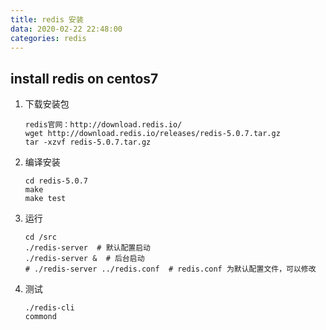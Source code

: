 ```yaml
---
title: redis 安装
data: 2020-02-22 22:48:00
categories: redis
---
```


## install redis on centos7

1.  下载安装包
    ```
    redis官网：http://download.redis.io/
    wget http://download.redis.io/releases/redis-5.0.7.tar.gz
    tar -xzvf redis-5.0.7.tar.gz
    ```
2.  编译安装
    ```
    cd redis-5.0.7
    make
    make test
    ```

3.  运行
    ```
    cd /src
    ./redis-server  # 默认配置启动
    ./redis-server &  # 后台启动
    # ./redis-server ../redis.conf  # redis.conf 为默认配置文件，可以修改
    ```

4.  测试
    ```
    ./redis-cli
    commond
    ```
